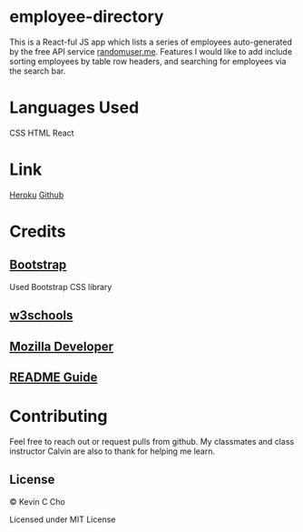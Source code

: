 # employee-directory

This is a React-ful JS app which lists a series of employees auto-generated by the free API service [randomuser.me](https://www.randomuser.me). Features I would like to add include sorting employees by table row headers, and searching for employees via the search bar.
# Languages Used
CSS
HTML
React
# Link
[Heroku](https://employee-directory-12312382173.herokuapp.com/)
[Github](https://github.com/kccho2254/budget-tracker)
# Credits

## [Bootstrap](https://getbootstrap.com/docs)

Used Bootstrap CSS library

## [w3schools](https://www.w3schools.com/html/html_forms.asp)

## [Mozilla Developer](https://developer.mozilla.org/en-US/)

## [README Guide](https://github.com/adam-p/markdown-here/wiki/Markdown-Cheatsheet#lines)

# Contributing
Feel free to reach out or request pulls from github. My classmates and class instructor Calvin are also to thank for helping me learn.

## License
© Kevin C Cho

Licensed under MIT License
